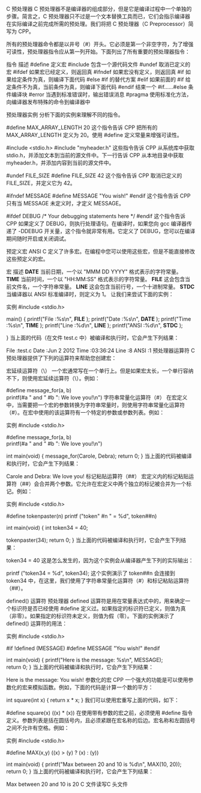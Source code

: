C 预处理器
C 预处理器不是编译器的组成部分，但是它是编译过程中一个单独的步骤。简言之，C 预处理器只不过是一个文本替换工具而已，它们会指示编译器在实际编译之前完成所需的预处理。我们将把 C 预处理器（C Preprocessor）简写为 CPP。

所有的预处理器命令都是以井号（#）开头。它必须是第一个非空字符，为了增强可读性，预处理器指令应从第一列开始。下面列出了所有重要的预处理器指令：

指令    描述
#define 定义宏
#include    包含一个源代码文件
#undef  取消已定义的宏
#ifdef  如果宏已经定义，则返回真
#ifndef 如果宏没有定义，则返回真
#if 如果给定条件为真，则编译下面代码
#else   #if 的替代方案
#elif   如果前面的 #if 给定条件不为真，当前条件为真，则编译下面代码
#endif  结束一个 #if……#else 条件编译块
#error  当遇到标准错误时，输出错误消息
#pragma 使用标准化方法，向编译器发布特殊的命令到编译器中

预处理器实例
分析下面的实例来理解不同的指令。

#define MAX_ARRAY_LENGTH 20
这个指令告诉 CPP 把所有的 MAX_ARRAY_LENGTH 定义为 20。使用 #define 定义常量来增强可读性。

#include <stdio.h>
#include "myheader.h"
这些指令告诉 CPP 从系统库中获取 stdio.h，并添加文本到当前的源文件中。下一行告诉 CPP 从本地目录中获取 myheader.h，并添加内容到当前的源文件中。

#undef  FILE_SIZE
#define FILE_SIZE 42
这个指令告诉 CPP 取消已定义的 FILE_SIZE，并定义它为 42。

#ifndef MESSAGE
   #define MESSAGE "You wish!"
#endif
这个指令告诉 CPP 只有当 MESSAGE 未定义时，才定义 MESSAGE。

#ifdef DEBUG
   /* Your debugging statements here */
#endif
这个指令告诉 CPP 如果定义了 DEBUG，则执行处理语句。在编译时，如果您向 gcc 编译器传递了 -DDEBUG 开关量，这个指令就非常有用。它定义了 DEBUG，您可以在编译期间随时开启或关闭调试。

预定义宏
ANSI C 定义了许多宏。在编程中您可以使用这些宏，但是不能直接修改这些预定义的宏。

宏  描述
__DATE__    当前日期，一个以 "MMM DD YYYY" 格式表示的字符常量。
__TIME__    当前时间，一个以 "HH:MM:SS" 格式表示的字符常量。
__FILE__    这会包含当前文件名，一个字符串常量。
__LINE__    这会包含当前行号，一个十进制常量。
__STDC__    当编译器以 ANSI 标准编译时，则定义为 1。
让我们来尝试下面的实例：

实例
#include <stdio.h>
 
main()
{
   printf("File :%s\n", __FILE__ );
   printf("Date :%s\n", __DATE__ );
   printf("Time :%s\n", __TIME__ );
   printf("Line :%d\n", __LINE__ );
   printf("ANSI :%d\n", __STDC__ );
 
}
当上面的代码（在文件 test.c 中）被编译和执行时，它会产生下列结果：

File :test.c
Date :Jun 2 2012
Time :03:36:24
Line :8
ANSI :1
预处理器运算符
C 预处理器提供了下列的运算符来帮助您创建宏：

宏延续运算符（\）
一个宏通常写在一个单行上。但是如果宏太长，一个单行容纳不下，则使用宏延续运算符（\）。例如：

#define  message_for(a, b)  \
        printf(#a " and " #b ": We love you!\n")
字符串常量化运算符（#）
在宏定义中，当需要把一个宏的参数转换为字符串常量时，则使用字符串常量化运算符（#）。在宏中使用的该运算符有一个特定的参数或参数列表。例如：

实例
#include <stdio.h>
 
#define  message_for(a, b)  \
        printf(#a " and " #b ": We love you!\n")
 
int main(void)
{
   message_for(Carole, Debra);
   return 0;
}
当上面的代码被编译和执行时，它会产生下列结果：

Carole and Debra: We love you!
标记粘贴运算符（##）
宏定义内的标记粘贴运算符（##）会合并两个参数。它允许在宏定义中两个独立的标记被合并为一个标记。例如：

实例
#include <stdio.h>
 
#define tokenpaster(n) printf ("token" #n " = %d", token##n)
 
int main(void)
{
   int token34 = 40;
   
   tokenpaster(34);
   return 0;
}
当上面的代码被编译和执行时，它会产生下列结果：

token34 = 40
这是怎么发生的，因为这个实例会从编译器产生下列的实际输出：

printf ("token34 = %d", token34);
这个实例演示了 token##n 会连接到 token34 中，在这里，我们使用了字符串常量化运算符（#）和标记粘贴运算符（##）。

defined() 运算符
预处理器 defined 运算符是用在常量表达式中的，用来确定一个标识符是否已经使用 #define 定义过。如果指定的标识符已定义，则值为真（非零）。如果指定的标识符未定义，则值为假（零）。下面的实例演示了 defined() 运算符的用法：

实例
#include <stdio.h>
 
#if !defined (MESSAGE)
   #define MESSAGE "You wish!"
#endif
 
int main(void)
{
   printf("Here is the message: %s\n", MESSAGE);  
   return 0;
}
当上面的代码被编译和执行时，它会产生下列结果：

Here is the message: You wish!
参数化的宏
CPP 一个强大的功能是可以使用参数化的宏来模拟函数。例如，下面的代码是计算一个数的平方：

int square(int x) {
   return x * x;
}
我们可以使用宏重写上面的代码，如下：

#define square(x) ((x) * (x))
在使用带有参数的宏之前，必须使用 #define 指令定义。参数列表是括在圆括号内，且必须紧跟在宏名称的后边。宏名称和左圆括号之间不允许有空格。例如：

实例
#include <stdio.h>
 
#define MAX(x,y) ((x) > (y) ? (x) : (y))
 
int main(void)
{
   printf("Max between 20 and 10 is %d\n", MAX(10, 20));  
   return 0;
}
当上面的代码被编译和执行时，它会产生下列结果：

Max between 20 and 10 is 20
 C 文件读写C 头文件 
